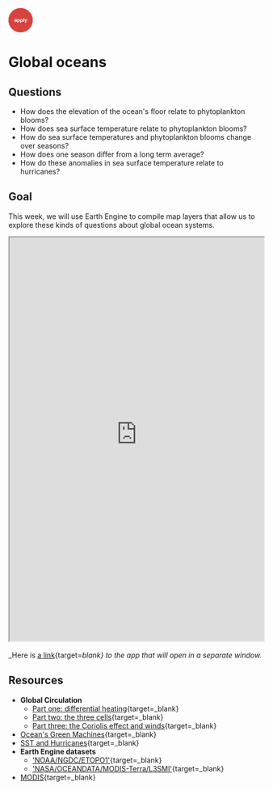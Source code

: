 ![apply](../../images/apply.png)   

# Global oceans    

## Questions  

- How does the elevation of the ocean's floor relate to phytoplankton blooms?
- How does sea surface temperature relate to phytoplankton blooms?  
- How do sea surface temperatures and phytoplankton blooms change over seasons?  
- How does one season differ from a long term average?  
- How do these anomalies in sea surface temperature relate to hurricanes?    


## Goal  

This week, we will use Earth Engine to compile map layers that allow us to explore these kinds of questions about global ocean systems.

<iframe
  src="https://jhowarth.users.earthengine.app/view/eeprimer-global-oceans"
  style="width:100%; height:800px;"
></iframe>

_Here is [a link](https://jhowarth.users.earthengine.app/view/eeprimer-global-oceans){target=_blank} to the app that will open in a separate window._


## Resources  

- **Global Circulation**
    - [Part one: differential heating](https://youtu.be/7fd03fBRsuU){target=_blank}  
    - [Part two: the three cells](https://youtu.be/xqM83_og1Fc){target=_blank}  
    - [Part three: the Coriolis effect and winds](https://youtu.be/PDEcAxfSYaI){target=_blank}   
- [Ocean's Green Machines](https://www.youtube.com/watch?v=H7sACT0Dx0Q){target=_blank}
- [SST and Hurricanes](https://vermont.pbslearningmedia.org/resource/clim10.sci.ess.watcyc.seasurftemp/the-effect-of-sea-surface-temperature-on-hurricanes/){target=_blank}   
- **Earth Engine datasets**  
    - ['NOAA/NGDC/ETOPO1'](https://developers.google.com/earth-engine/datasets/catalog/NOAA_NGDC_ETOPO1){target=_blank}  
    - ['NASA/OCEANDATA/MODIS-Terra/L3SMI'](https://developers.google.com/earth-engine/datasets/catalog/NASA_OCEANDATA_MODIS-Terra_L3SMI){target=_blank}  
- [MODIS](https://modis.gsfc.nasa.gov/){target=_blank} 
